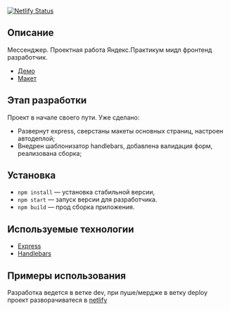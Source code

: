 [![Netlify
Status](https://api.netlify.com/api/v1/badges/9aaef7de-1e5d-4fda-bc39-faa10a68b35b/deploy-status)](https://app.netlify.com/sites/mf-messenger/deploys)

## Описание

Мессенджер. Проектная работа Яндекс.Практикум мидл фронтенд разработчик.

- [Демо](https://mf-messenger.netlify.app/)
- [Макет](https://www.figma.com/file/sliHo84YHIeYIr1kY1kY1i/Messenger-Praktikum?node-id=0%3A1)

## Этап разработки

Проект в начале своего пути. Уже сделано:

- Развернут express, сверстаны макеты основных страниц, настроен автодеплой;
- Внедрен шаблонизатор handlebars, добавлена валидация форм, реализована сборка;

## Установка

- `npm install` — установка стабильной версии,
- `npm start` — запуск версии для разработчика.
- `npm build` — прод сборка приложения.

## **Используемые технологии**

- [Express](https://expressjs.com/ru/)
- [Handlebars](https://handlebarsjs.com/)

## **Примеры использования**

Разработка ведется в ветке dev, при пуше/мердже в ветку deploy проект разворачиватеся в [netlify](https://mf-messenger.netlify.app/)
